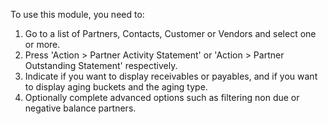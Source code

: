To use this module, you need to:

1.  Go to a list of Partners, Contacts, Customer or Vendors and select
    one or more.
2.  Press 'Action \> Partner Activity Statement' or 'Action \> Partner
    Outstanding Statement' respectively.
3.  Indicate if you want to display receivables or payables, and if you
    want to display aging buckets and the aging type.
4.  Optionally complete advanced options such as filtering non due or
    negative balance partners.
